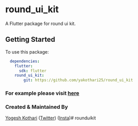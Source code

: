 # round_ui_kit

A  Flutter package for round ui kit.

## Getting Started

To use this package:
<br>
```yaml
  dependencies:
    flutter:
      sdk: flutter
    round_ui_kit:
        git: https://github.com/yakothari25/round_ui_kit
```

### For example please visit [here](https://github.com/yakothari25/instagram_post)

### Created & Maintained By

[Yogesh Kothari](https://github.com/yakothari25) ([Twitter](https://www.twitter.com/imyogeshkothari)) 
([Insta](https://www.instagram.com/_getsetflutter))#   r o u n d _ u i _ k i t  
 